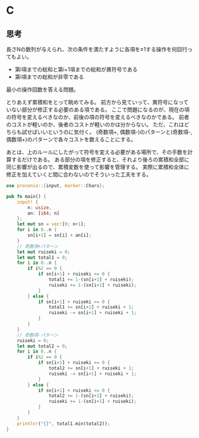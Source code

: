 # C
## 思考
長さNの数列が与えられ、次の条件を満たすように各項を±1する操作を何回行ってもよい。

- 第i項までの総和と第i+1項までの総和が異符号である
- 第i項までの総和が非零である

最小の操作回数を答える問題。

とりあえず累積和をとって眺めてみる。
前方から見ていって、異符号になっていない部分が修正する必要のある項である。
ここで問題になるのが、現在の項の符号を変えるべきなのか、前後の項の符号を変えるべきなのかである。
前者のコストが軽いのか、後者のコストが軽いのかは分からない。
ただ、これはどちらも試せばいいというのに気付く。
(奇数項+, 偶数項-)のパターンと(奇数項-, 偶数項+)のパターンで各々コストを数えることにする。

あとは、上のルールにしたがって符号を変える必要がある場所で、その手数を計算するだけである。
ある部分の項を修正すると、それより後ろの累積和全部に同じ影響が出るので、累積変数を使って影響を管理する。
実際に累積和全体に修正を加えていくと間に合わないのでそういった工夫をする。
```rust
use proconio::{input, marker::Chars};

pub fn main() {
    input! {
        n: usize,
        an: [i64; n]        
    };
    let mut sn = vec![0; n+1];
    for i in 0..n {
        sn[i+1] = sn[i] + an[i];
    }
    // 奇数項+パターン
    let mut ruiseki = 0;
    let mut total1 = 0;
    for i in 0..n {
        if i%2 == 0 {
            if sn[i+1] + ruiseki <= 0 {
                total1 += 1-(sn[i+1] + ruiseki);
                ruiseki += 1-(sn[i+1] + ruiseki);
            }
        } else {
            if sn[i+1] + ruiseki >= 0 {
                total1 += sn[i+1] + ruiseki + 1;
                ruiseki -= sn[i+1] + ruiseki + 1;
            }
        }
    }
    // 奇数項-パターン
    ruiseki = 0;
    let mut total2 = 0;
    for i in 0..n {
        if i%2 == 0 {
            if sn[i+1] + ruiseki >= 0 {
                total2 += sn[i+1] + ruiseki + 1;
                ruiseki -= sn[i+1] + ruiseki + 1;
            }
        } else {
            if sn[i+1] + ruiseki <= 0 {
                total2 += 1-(sn[i+1] + ruiseki);
                ruiseki += 1-(sn[i+1] + ruiseki);
            }
        }
    }
    println!("{}", total1.min(total2));
}
```
